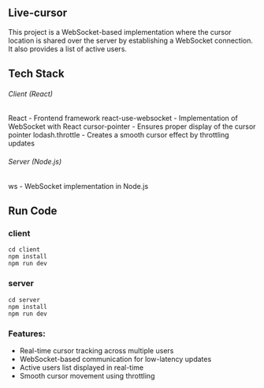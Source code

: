 ## Live-cursor 

This project is a WebSocket-based implementation where the cursor location is shared over the server by establishing a WebSocket connection. It also provides a list of active users.

## Tech Stack


###### Client (React)

React - Frontend framework
react-use-websocket - Implementation of WebSocket with React
cursor-pointer - Ensures proper display of the cursor pointer
lodash.throttle - Creates a smooth cursor effect by throttling updates

###### Server (Node.js)
ws - WebSocket implementation in Node.js


## Run Code 

### client
```
cd client
npm install 
npm run dev
```


### server
```
cd server
npm install
npm run dev
```


### Features:
- Real-time cursor tracking across multiple users
- WebSocket-based communication for low-latency updates
- Active users list displayed in real-time
- Smooth cursor movement using throttling
